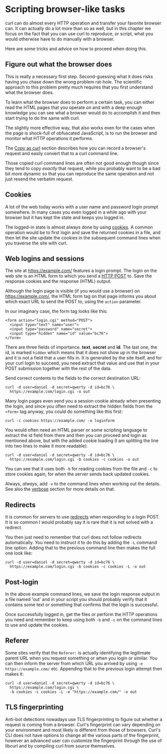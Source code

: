 # Scripting browser-like tasks

curl can do almost every HTTP operation and transfer your favorite browser
can. It can actually do a lot more than so as well, but in this chapter we
focus on the fact that you can use curl to reproduce, or script, what you
would otherwise have to do manually with a browser.

Here are some tricks and advice on how to proceed when doing this.

## Figure out what the browser does

This is really a necessary first step. Second-guessing what it does risks
having you chase down the wrong problem rat-hole. The scientific approach to
this problem pretty much requires that you first understand what the browser
does.

To learn what the browser does to perform a certain task, you can either read
the HTML pages that you operate on and with a deep enough knowledge you can
see what a browser would do to accomplish it and then start trying to do the
same with curl.

The slightly more effective way, that also works even for the cases when the
page is shock-full of obfuscated JavaScript, is to run the browser and monitor
what HTTP operations it performs.

The [Copy as curl](../usingcurl/copyas.md) section describes how you can
record a browser's request and easily convert that to a curl command line.

Those copied curl command lines are often not good enough though since they
tend to copy *exactly* that request, while you probably want to be a bad bit
more dynamic so that you can reproduce the same operation and not just resend
the verbatim request.

## Cookies

A lot of the web today works with a user name and password login prompt
somewhere. In many cases you even logged in a while ago with your browser but
it has kept the state and keeps you logged in.

The logged-in state is almost always done by using [cookies](cookies.md).
A common operation would be to first login and save the returned cookies in a
file, and then let the site update the cookies in the subsequent command lines
when you traverse the site with curl.

## Web logins and sessions

The site at https://example.com/ features a login prompt. The login on the web
site is an HTML form to which you send a [HTTP POST](post.md) to. Save the
response cookies and the response (HTML) output.

Although the login page is visible (if you would use a browser) on
https://example.com/, the HTML form tag on that page informs you about which
exact URL to send the POST to, using the `action` parameter.

In our imaginary case, the form tag looks like this:

    <form action="login.cgi" method="POST">
      <input type="text" name="user">
      <input type="password" name="secret">
      <input type="hidden" name="id" value="bc76">
    </form>

There are three fields of importance. **text**, **secret** and **id**. The
last one, the id, is marked `hidden` which means that it does not show up in
the browser and it is not a field that a user fills in. It is generated by the
site itself, and for your curl login to succeed, you need extract that value
and use that in your POST submission together with the rest of the data.

Send correct contents to the fields to the correct destination URL:

    curl -d user=daniel -d secret=qwerty -d id=bc76 \
      https://example.com/login.cgi -o out

Many login pages even send you a session cookie already when presenting the
login, and since you often need to extract the hidden fields from the `<form>`
tag anyway, you could do something like this first:

    curl -c cookies https://example.com/ -o loginform

You would often need an HTML parser or some scripting language to extract the
id field from there and then you can proceed and login as mentioned above, but
with the added cookie loading (I am splitting the line into two lines to make
it more readable):

    curl -d user=daniel -d secret=qwerty -d id=bc76 \
      https://example.com/login.cgi -b cookies -c cookies -o out

You can see that it uses both `-b` for reading cookies from the file and `-c`
to store cookies again, for when the server sends back updated cookies.

Always, *always*, add `-v` to the command lines when working out the
details. See also the [verbose](../usingcurl/verbose.md) section for more
details on that.

## Redirects

It is common for servers to use [redirects](redirects.md) when responding
to a login POST. It is so common I would probably say it is rare that it is
not solved with a redirect.

You then just need to remember that curl does not follow redirects
automatically. You need to instruct it to do this by adding the `-L` command
line option. Adding that to the previous command line then makes the full one
look like:

    curl -d user=daniel -d secret=qwerty -d id=bc76 \
      https://example.com/login.cgi -b cookies -c cookies -L -o out

## Post-login

In the above example command lines, we save the login response output in a
file named 'out' and in your script you should probably verify that it
contains some text or something that confirms that the login is successful.

Once successfully logged in, get the files or perform the HTTP operations you
need and remember to keep using both `-b` and `-c` on the command lines to use
and update the cookies.

## Referer

Some sites verify that the `Referer:` is actually identifying the legitimate
parent URL when you request something or when you login or similar. You can
then inform the server from which URL you arrived by using `-e
https://example.com/` etc. Appending that to the previous login attempt then
makes it:

    curl -d user=daniel -d secret=qwerty -d id=bc76 \
      https://example.com/login.cgi \
      -b cookies -c cookies -L -e "https://example.com/" -o out

## TLS fingerprinting

Anti-bot detections nowadays use TLS fingerprinting to figure out whether a
request is coming from a browser. Curl's fingerprint can vary depending on your
environment and most likely is different from those of browsers. Curl's CLI
does not have options to change all the various parts of the fingerprint,
however an advanced user can customize the fingerprint through the use of
libcurl and by compiling curl from source themselves.

